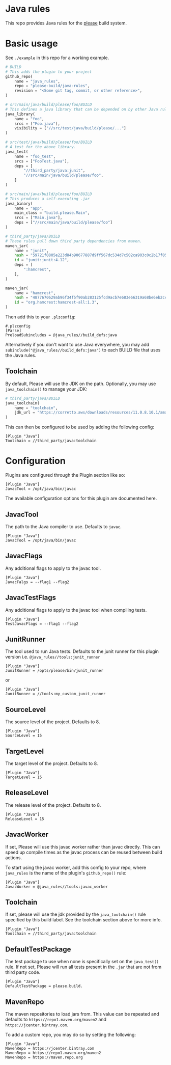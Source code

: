# Java rules 

This repo provides Java rules for the [please](https://please.build) build system.

# Basic usage
See `./example` in this repo for a working example. 

```python
# BUILD
# This adds the plugin to your project
github_repo(
    name = "java_rules",
    repo = "please-build/java-rules",
    revision = "<Some git tag, commit, or other reference>",
)

# src/main/java/build/please/foo/BUILD
# This defines a java library that can be depended on by other Java rules
java_library(
    name = "foo",
    srcs = ["Foo.java"],
    visibility = ["//src/test/java/build/please/..."]
)

# src/test/java/build/please/foo/BUILD
# A test for the above library. 
java_test(
    name = "foo_test",
    srcs = ["FooTest.java"],
    deps = [
        "//third_party/java:junit", 
        "//src/main/java/build/please/foo",
    ]
)

# src/main/java/build/please/foo/BUILD
# This produces a self-executing .jar 
java_binary(
    name = "app",
    main_class = "build.please.Main",
    srcs = ["Main.java"],
    deps = ["//src/main/java/build/please/foo"]
)

# third_party/java/BUILD
# These rules pull down third party dependencies from maven. 
maven_jar(
    name = "junit",
    hash = "59721f0805e223d84b90677887d9ff567dc534d7c502ca903c0c2b17f05c116a",
    id = "junit:junit:4.12",
    deps = [
        ":hamcrest",
    ],
)

maven_jar(
    name = "hamcrest",
    hash = "4877670629ab96f34f5f90ab283125fcd9acb7e683e66319a68be6eb2cca60de",
    id = "org.hamcrest:hamcrest-all:1.3",
)
```

Then add this to your `.plzconfig`:
```
#.plzconfig
[Parse]
PreloadSubincludes = @java_rules//build_defs:java
```
Alternatively if you don't want to use Java everywhere, you may add `subinclude("@java_rules//build_defs:java")` to each 
BUILD file that uses the Java rules.

## Toolchain
By default, Please will use the JDK on the path. Optionally, you may use `java_toolchain()` to manage your JDK:
```python
# third_party/java/BUILD
java_toolchain(
    name = "toolchain",
    jdk_url = "https://corretto.aws/downloads/resources/11.0.8.10.1/amazon-corretto-11.0.8.10.1-linux-x64.tar.gz",
)
```
This can then be configured to be used by adding the following config:

```
[Plugin "Java"]
Toolchain = //third_party/java:toolchain
```

# Configuration

Plugins are configured through the Plugin section like so:
```
[Plugin "Java"]
JavacTool = /opt/java/bin/javac
```

The available configuration options for this plugin are documented here. 

## JavacTool 
The path to the Java compiler to use. Defaults to `javac`.

```
[Plugin "Java"]
JavacTool = /opt/java/bin/javac
```

## JavacFlags
Any additional flags to apply to the javac tool. 

```
[Plugin "Java"]
JavacFalgs = --flag1 --flag2
```

## JavacTestFlags
Any additional flags to apply to the javac tool when compiling tests. 

```
[Plugin "Java"]
TestJavacFlags = --flag1 --flag2
```

## JunitRunner
The tool used to run Java tests. Defaults to the junit runner for this plugin version 
i.e. `@java_rules//tools:junit_runner`

```
[Plugin "Java"]
JunitRunner = /opts/please/bin/junit_runner
```

or

```
[Plugin "Java"]
JunitRunner = //tools:my_custom_junit_runner
```

## SourceLevel
The source level of the project. Defaults to 8. 
```
[Plugin "Java"]
SourceLevel = 15
```

## TargetLevel
The target level of the project. Defaults to 8.
```
[Plugin "Java"]
TargetLevel = 15
```

## ReleaseLevel
The release level of the project. Defaults to 8.
```
[Plugin "Java"]
ReleaseLevel = 15
```

## JavacWorker
If set, Please will use this javac worker rather than javac directly. This can speed up compile times as the javac 
process can be reused between build actions.

To start using the javac worker, add this config to your repo, where `java_rules` is the name of the plugin's 
`github_repo()` rule:

```
[Plugin "Java"]
JavacWorker = @java_rules//tools:javac_worker
```

## Toolchain
If set, please will use the jdk provided by the `java_toolchain()` rule specified by this build label. See the toolchain 
section above for more info.

```
[Plugin "Java"]
Toolchain = //third_party/java:toolchain
```

## DefaultTestPackage
The test package to use when none is specifically set on the `java_test()` rule. If not set, Please will run all tests
present in the `.jar` that are not from third party code. 

```
[Plugin "Java"]
DefaultTestPackage = please.build.
```

## MavenRepo
The maven repositories to load jars from. This value can be repeated and defaults to `https://repo1.maven.org/maven2` 
and `https://jcenter.bintray.com`. 

To add a custom repo, you may do so by setting the following:  
```
[Plugin "Java"]
MavenRepo = https://jcenter.bintray.com
MavenRepo = https://repo1.maven.org/maven2
MavenRepo = https://maven.repo.org
```